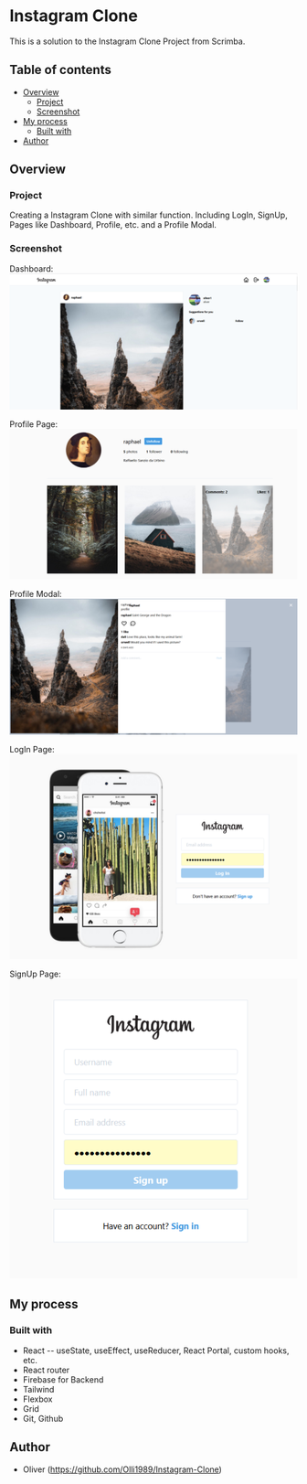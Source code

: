 # Instagram Clone

This is a solution to the Instagram Clone Project from Scrimba. 

## Table of contents

- [Overview](#overview)
  - [Project](#the-challenge)
  - [Screenshot](#screenshot)
- [My process](#my-process)
  - [Built with](#built-with)
- [Author](#author)

## Overview

### Project

Creating a Instagram Clone with similar function. 
Including LogIn, SignUp, Pages like Dashboard, Profile, etc. and a Profile Modal.

### Screenshot

Dashboard:
![](public/images/Screenshot1.png)

Profile Page:
![](public//images/Screenshot2.png)

Profile Modal:
![](public//images/Screenshot3.png)

LogIn Page:
![](public//images/Screenshot4.png)

SignUp Page:
![](public//images/Screenshot5.png)

## My process

### Built with

- React
-- useState, useEffect, useReducer, React Portal, custom hooks, etc.
- React router
- Firebase for Backend
- Tailwind
- Flexbox
- Grid
- Git, Github

## Author

- Oliver (https://github.com/Olli1989/Instagram-Clone)